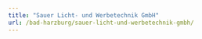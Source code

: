 ```yaml
---
title: "Sauer Licht- und Werbetechnik GmbH"
url: /bad-harzburg/sauer-licht-und-werbetechnik-gmbh/
---
```

